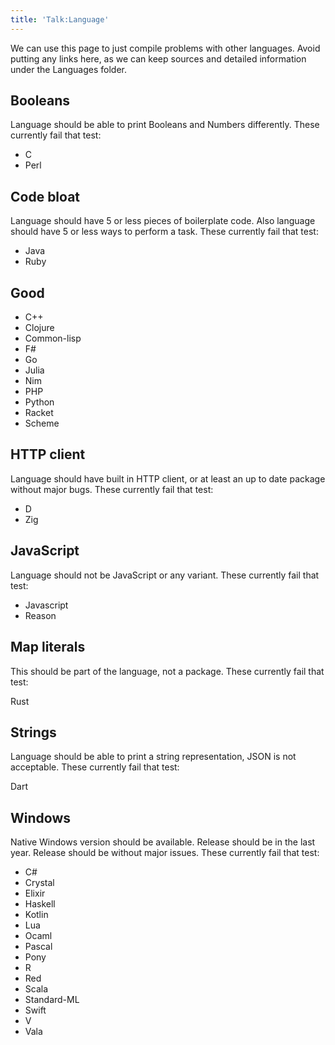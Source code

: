 ```yaml
---
title: 'Talk:Language'
---
```


We can use this page to just compile problems with other languages. Avoid
putting any links here, as we can keep sources and detailed information under
the Languages folder.

## Booleans

Language should be able to print Booleans and Numbers differently. These
currently fail that test:

- C
- Perl

## Code bloat

Language should have 5 or less pieces of boilerplate code. Also language should
have 5 or less ways to perform a task. These currently fail that test:

- Java
- Ruby

## Good

- C++
- Clojure
- Common-lisp
- F#
- Go
- Julia
- Nim
- PHP
- Python
- Racket
- Scheme

## HTTP client

Language should have built in HTTP client, or at least an up to date package
without major bugs. These currently fail that test:

- D
- Zig

## JavaScript

Language should not be JavaScript or any variant. These currently fail that
test:

- Javascript
- Reason

## Map literals

This should be part of the language, not a package. These currently fail that
test:

Rust

## Strings

Language should be able to print a string representation, JSON is not
acceptable. These currently fail that test:

Dart

## Windows

Native Windows version should be available. Release should be in the last year.
Release should be without major issues. These currently fail that test:

- C#
- Crystal
- Elixir
- Haskell
- Kotlin
- Lua
- Ocaml
- Pascal
- Pony
- R
- Red
- Scala
- Standard-ML
- Swift
- V
- Vala
